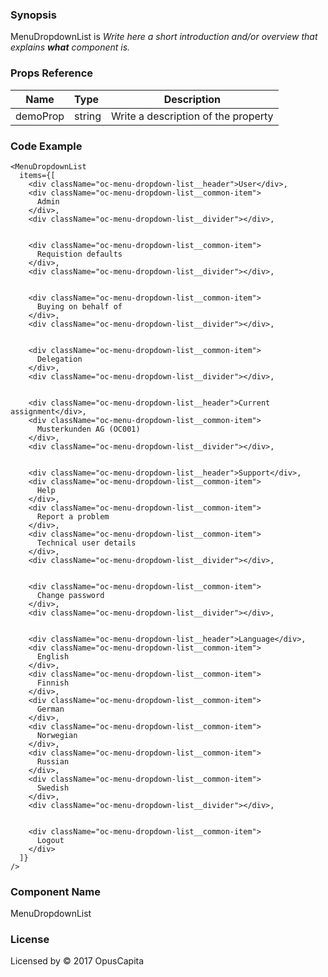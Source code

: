 ### Synopsis

MenuDropdownList is 
*Write here a short introduction and/or overview that explains **what** component is.*

### Props Reference

| Name                           | Type                    | Description                                                 |
| ------------------------------ | :---------------------- | ----------------------------------------------------------- |
| demoProp                       | string                  | Write a description of the property                         |

### Code Example

```
<MenuDropdownList
  items={[
    <div className="oc-menu-dropdown-list__header">User</div>,
    <div className="oc-menu-dropdown-list__common-item">
      Admin
    </div>,
    <div className="oc-menu-dropdown-list__divider"></div>,


    <div className="oc-menu-dropdown-list__common-item">
      Requistion defaults
    </div>,
    <div className="oc-menu-dropdown-list__divider"></div>,


    <div className="oc-menu-dropdown-list__common-item">
      Buying on behalf of
    </div>,
    <div className="oc-menu-dropdown-list__divider"></div>,


    <div className="oc-menu-dropdown-list__common-item">
      Delegation
    </div>,
    <div className="oc-menu-dropdown-list__divider"></div>,


    <div className="oc-menu-dropdown-list__header">Current assignment</div>,
    <div className="oc-menu-dropdown-list__common-item">
      Musterkunden AG (OC001)
    </div>,
    <div className="oc-menu-dropdown-list__divider"></div>,


    <div className="oc-menu-dropdown-list__header">Support</div>,
    <div className="oc-menu-dropdown-list__common-item">
      Help
    </div>,
    <div className="oc-menu-dropdown-list__common-item">
      Report a problem
    </div>,
    <div className="oc-menu-dropdown-list__common-item">
      Technical user details
    </div>,
    <div className="oc-menu-dropdown-list__divider"></div>,


    <div className="oc-menu-dropdown-list__common-item">
      Change password
    </div>,
    <div className="oc-menu-dropdown-list__divider"></div>,


    <div className="oc-menu-dropdown-list__header">Language</div>,
    <div className="oc-menu-dropdown-list__common-item">
      English
    </div>,
    <div className="oc-menu-dropdown-list__common-item">
      Finnish
    </div>,
    <div className="oc-menu-dropdown-list__common-item">
      German
    </div>,
    <div className="oc-menu-dropdown-list__common-item">
      Norwegian
    </div>,
    <div className="oc-menu-dropdown-list__common-item">
      Russian
    </div>,
    <div className="oc-menu-dropdown-list__common-item">
      Swedish
    </div>,
    <div className="oc-menu-dropdown-list__divider"></div>,


    <div className="oc-menu-dropdown-list__common-item">
      Logout
    </div>
  ]}
/>
```

### Component Name

MenuDropdownList

### License

Licensed by © 2017 OpusCapita

